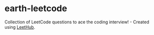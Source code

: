 # earth-leetcode
Collection of LeetCode questions to ace the coding interview! - Created using [LeetHub](https://github.com/QasimWani/LeetHub).

